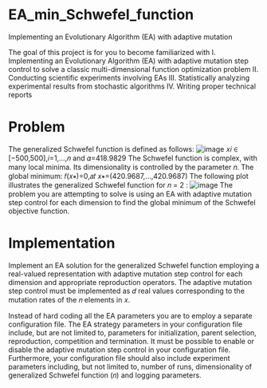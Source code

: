 # EA_min_Schwefel_function
Implementing an Evolutionary Algorithm (EA) with adaptive mutation

The goal of this project is for you to become familiarized with
I. Implementing an Evolutionary Algorithm (EA) with adaptive mutation step control to solve a classic multi-dimensional function optimization problem
II. Conducting scientific experiments involving EAs
III. Statistically analyzing experimental results from stochastic algorithms
IV. Writing proper technical reports

# Problem
The generalized Schwefel function is defined as follows:
![image](https://user-images.githubusercontent.com/24508376/219115651-0e59bbc8-6e88-4f9e-840b-c4e54dda9572.png)
𝑥𝑖 ∈ [−500,500],𝑖=1,…,𝑛 and 𝛼=418.9829
The Schwefel function is complex, with many local minima. Its dimensionality is controlled by the parameter 𝑛.
The global minimum: 𝑓(𝑥∗)=0,𝑎𝑡 𝑥∗=(420.9687,…,420.9687)
The following plot illustrates the generalized Schwefel function for 𝑛 = 2 :
![image](https://user-images.githubusercontent.com/24508376/219115937-2394a36a-cf3a-4426-ad99-44bab8193076.png)
The problem you are attempting to solve is using an EA with adaptive mutation step control for each dimension to find the global minimum of the Schwefel objective function.

# Implementation


Implement an EA solution for the generalized Schwefel function employing a real-valued representation with adaptive mutation step control for each dimension and appropriate reproduction operators. The adaptive mutation step control must be implemented as 𝑑 real values corresponding to the mutation rates of the 𝑛 elements in 𝑥.

Instead of hard coding all the EA parameters you are to employ a separate configuration file. The EA strategy parameters in your configuration file include, but are not limited to, parameters for initialization, parent selection, reproduction, competition and termination. It must be possible to enable or disable the adaptive mutation step control in your configuration file. Furthermore, your configuration file should also include experiment parameters including, but not limited to, number of runs, dimensionality of generalized Schwefel function (𝑛) and logging parameters.
